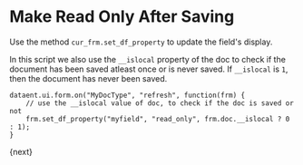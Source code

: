 <!-- add-breadcrumbs -->
# Make Read Only After Saving

Use the method `cur_frm.set_df_property` to update the field's display.

In this script we also use the `__islocal` property of the doc to check if the
document has been saved atleast once or is never saved. If `__islocal` is `1`,
then the document has never been saved.

    dataent.ui.form.on("MyDocType", "refresh", function(frm) {
        // use the __islocal value of doc, to check if the doc is saved or not
        frm.set_df_property("myfield", "read_only", frm.doc.__islocal ? 0 : 1);
    }

{next}
